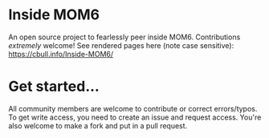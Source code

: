 # Inside MOM6
An open source project to fearlessly peer inside MOM6. Contributions _extremely_ welcome! See rendered pages here (note case sensitive): https://cbull.info/Inside-MOM6/

# Get started...
All community members are welcome to contribute or correct errors/typos. To get write access, you need to create an issue and request access. You're also welcome to make a fork and put in a pull request. 

